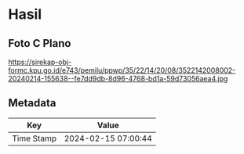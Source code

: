 # Hasil

## Foto C Plano

https://sirekap-obj-formc.kpu.go.id/e743/pemilu/ppwp/35/22/14/20/08/3522142008002-20240214-155638--fe7dd9db-8d96-4768-bd1a-59d73056aea4.jpg


## Metadata

| Key        | Value               |
| ---------- | ------------------- |
| Time Stamp | 2024-02-15 07:00:44 |



